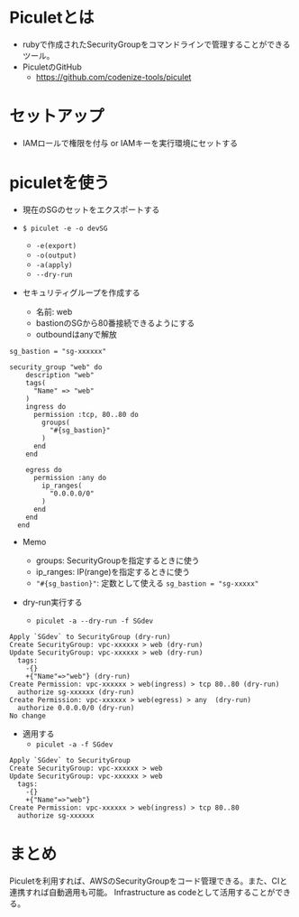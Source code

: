 # Piculetとは
- rubyで作成されたSecurityGroupをコマンドラインで管理することができるツール。
- PiculetのGitHub
  - https://github.com/codenize-tools/piculet 



# セットアップ
- IAMロールで権限を付与 or  IAMキーを実行環境にセットする

# piculetを使う
- 現在のSGのセットをエクスポートする
- `$ piculet -e -o devSG`
    - `-e(export)`
    - `-o(output)` 
    - `-a(apply)`
    - `--dry-run`

- セキュリティグループを作成する
  - 名前: web
  - bastionのSGから80番接続できるようにする
  - outboundはanyで解放 

```
sg_bastion = "sg-xxxxxx"

security_group "web" do
    description "web"
    tags(
      "Name" => "web"
    )
    ingress do
      permission :tcp, 80..80 do
        groups(
          "#{sg_bastion}"
        )
      end
    end

    egress do
      permission :any do
        ip_ranges(
          "0.0.0.0/0"
        )
      end
    end
  end
```
- Memo
  - groups: SecurityGroupを指定するときに使う
  - ip_ranges: IP(range)を指定するときに使う
  - `"#{sg_bastion}"`: 定数として使える `sg_bastion = "sg-xxxxx"`



- dry-run実行する
  - `piculet -a --dry-run -f SGdev`

```
Apply `SGdev` to SecurityGroup (dry-run)
Create SecurityGroup: vpc-xxxxxx > web (dry-run)
Update SecurityGroup: vpc-xxxxxx > web (dry-run)
  tags:
    -{}
    +{"Name"=>"web"} (dry-run)
Create Permission: vpc-xxxxxx > web(ingress) > tcp 80..80 (dry-run)
  authorize sg-xxxxxx (dry-run)
Create Permission: vpc-xxxxxx > web(egress) > any  (dry-run)
  authorize 0.0.0.0/0 (dry-run)
No change
```
- 適用する
  - `piculet -a -f SGdev`

```
Apply `SGdev` to SecurityGroup
Create SecurityGroup: vpc-xxxxxx > web
Update SecurityGroup: vpc-xxxxxx > web
  tags:
    -{}
    +{"Name"=>"web"}
Create Permission: vpc-xxxxxx > web(ingress) > tcp 80..80
  authorize sg-xxxxxx
```  

# まとめ
Piculetを利用すれば、AWSのSecurityGroupをコード管理できる。また、CIと連携すれば自動適用も可能。
Infrastructure as codeとして活用することができる。
